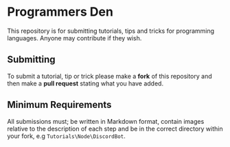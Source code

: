 # Programmers Den

This repository is for submitting tutorials, tips and tricks for programming languages.  Anyone may contribute if they wish.


## Submitting

To submit a tutorial, tip or trick please make a **fork** of this repository and then make a **pull request** stating what you have added.

## Minimum Requirements

All submissions must; be written in Markdown format, contain images relative to the description of each step and be in the correct directory within your fork, e.g `Tutorials\Node\DiscordBot`.

